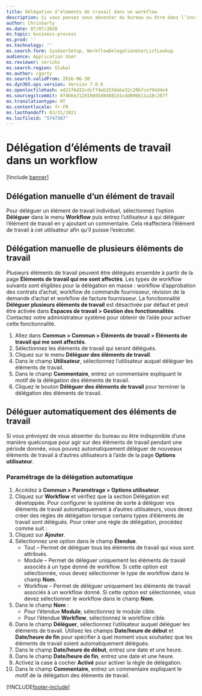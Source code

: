 ```yaml
---
title: Délégation d’éléments de travail dans un workflow
description: Si vous pensez vous absenter du bureau ou être dans l’incapacité d’agir sur des éléments de travail, vous pouvez déléguer ou réaffecter vos éléments de travail à d’autres utilisateurs.
author: ChrisGarty
ms.date: 07/07/2020
ms.topic: business-process
ms.prod: ''
ms.technology: ''
ms.search.form: SysUserSetup, WorkflowDelegationUserListLookup
audience: Application User
ms.reviewer: sericks
ms.search.region: Global
ms.author: cgarty
ms.search.validFrom: 2016-06-30
ms.dyn365.ops.version: Version 7.0.0
ms.openlocfilehash: ed21f6d32cdcf74eb153daba32c20b7cef94d4e4
ms.sourcegitcommit: 074b6e212d19dd5d84881d1cdd096611a18c207f
ms.translationtype: HT
ms.contentlocale: fr-FR
ms.lasthandoff: 03/31/2021
ms.locfileid: "5747367"
---
```

# <a name="delegate-work-items-in-a-workflow"></a>Délégation d’éléments de travail dans un workflow

[!include [banner](../../includes/banner.md)]

## <a name="manually-delegate-a-work-item"></a>Délégation manuelle d’un élément de travail

Pour déléguer un élément de travail individuel, sélectionnez l’option **Déléguer** dans le menu **Workflow** puis entrez l’utilisateur à qui déléguer l’élément de travail en y ajoutant un commentaire. Cela réaffectera l’élément de travail à cet utilisateur afin qu’il puisse l’exécuter.

## <a name="manually-delegate-multiple-work-items"></a>Délégation manuelle de plusieurs éléments de travail

Plusieurs éléments de travail peuvent être délégués ensemble à partir de la page **Éléments de travail qui me sont affectés**. Les types de workflow suivants sont éligibles pour la délégation en masse : workflow d’approbation des contrats d’achat, workflow de commande fournisseur, révision de la demande d’achat et workflow de facture fournisseur. La fonctionnalité **Déléguer plusieurs éléments de travail** est désactivée par défaut et peut être activée dans **Espaces de travail > Gestion des fonctionnalités**. Contactez votre administrateur système pour obtenir de l’aide pour activer cette fonctionnalité.
1.  Allez dans **Commun > Commun > Éléments de travail > Éléments de travail qui me sont affectés**.
2.  Sélectionnez les éléments de travail qui seront délégués.
3.  Cliquez sur le menu **Déléguer des éléments de travail**.
4.  Dans le champ **Utilisateur**, sélectionnez l’utilisateur auquel déléguer les éléments de travail.
5.  Dans le champ **Commentaire**, entrez un commentaire expliquant le motif de la délégation des éléments de travail.
6.  Cliquez le bouton **Déléguer des éléments de travail** pour terminer la délégation des éléments de travail.

## <a name="automatically-delegate-work-items"></a>Déléguer automatiquement des éléments de travail

Si vous prévoyez de vous absenter du bureau ou être indisponible d’une manière quelconque pour agir sur des éléments de travail pendant une période donnée, vous pouvez automatiquement déléguer de nouveaux éléments de travail à d’autres utilisateurs à l’aide de la page **Options utilisateur**.

### <a name="set-up-automatic-delegation"></a>Paramétrage de la délégation automatique
1. Accédez à **Commun > Paramétrage > Options utilisateur**.
2. Cliquez sur **Workflow** et vérifiez que la section Délégation est développée. Pour configurer le système de sorte à déléguer vos éléments de travail automatiquement à d’autres utilisateurs, vous devez créer des règles de délégation lorsque certains types d’éléments de travail sont délégués. Pour créer une règle de délégation, procédez comme suit :  
3. Cliquez sur **Ajouter**.
4. Sélectionnez une option dans le champ **Étendue**.
    - Tout – Permet de déléguer tous les éléments de travail qui vous sont attribués.
    - Module – Permet de déléguer uniquement les éléments de travail associés à un type donné de workflow. Si cette option est sélectionnée, vous devez sélectionner le type de workflow dans le champ **Nom**.
    - Workflow – Permet de déléguer uniquement les éléments de travail associés à un workflow donné. Si cette option est sélectionnée, vous devez sélectionner le workflow dans le champ **Nom**.  
5. Dans le champ **Nom** :
    - Pour l’étendue **Module**, sélectionnez le module cible.
    - Pour l’étendue **Workflow**, sélectionnez le workflow cible.
6. Dans le champ **Déléguer**, sélectionnez l’utilisateur auquel déléguer les éléments de travail. Utilisez les champs **Date/heure de début** et **Date/heure de fin** pour spécifier à quel moment vous souhaitez que les éléments de travail soient automatiquement délégués.  
7. Dans le champ **Date/heure de début**, entrez une date et une heure.
8. Dans le champ **Date/heure de fin**, entrez une date et une heure.
9. Activez la case à cocher **Activé** pour activer la règle de délégation. 
10. Dans le champ **Commentaire**, entrez un commentaire expliquant le motif de la délégation des éléments de travail.


[!INCLUDE[footer-include](../../../../includes/footer-banner.md)]